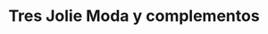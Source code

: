 ---
title: "Tres Jolie Moda y complementos"
url: /uvieu-oviedo/tres-jolie-moda-y-complementos/
shop: Kleidung
---